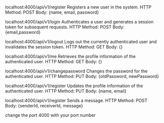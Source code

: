    <!-- API endpoints  -->

localhost:4000/api/v1/register
Registers a new user in the system.
HTTP Method: POST
Body: {name, email, password}

<!--  -->

localhost:4000/api/v1/login
Authenticates a user and generates a session token for subsequent requests.
HTTP Method: POST
Body: {email,password}

<!--  -->

localhost:4000/api/v1/logout
Logs out the currently authenticated user and invalidates the session token.
HTTP Method: GET
Body: {}

<!--  -->

localhost:4000/api/v1/me
Retrieves the profile information of the authenticated user.
HTTP Method: GET
Body: {}

<!--  -->

localhost:4000/api/v1/changepassword
Changes the password for the authenticated user.
HTTP Method: PUT
Body: {oldPassword, newPassword}

<!--  -->

localhost:4000/api/v1/register
Updates the profile information of the authenticated user.
HTTP Method: PUT
Body: {name, email}

<!--  -->

localhost:4000/api/v1/register
Sends a message.
HTTP Method: POST
Body: {senderId, receiverId, message}

<!--  -->

change the port 4000 with your port number
